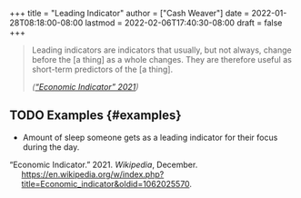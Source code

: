+++
title = "Leading Indicator"
author = ["Cash Weaver"]
date = 2022-01-28T08:18:00-08:00
lastmod = 2022-02-06T17:40:30-08:00
draft = false
+++

> Leading indicators are indicators that usually, but not always, change before the [a thing] as a whole changes. They are therefore useful as short-term predictors of the [a thing].
>
> _(<a href="#citeproc_bib_item_1">“Economic Indicator” 2021</a>)_


## <span class="org-todo todo TODO">TODO</span> Examples {#examples}

-   Amount of sleep someone gets as a leading indicator for their focus during the day.

<style>.csl-entry{text-indent: -1.5em; margin-left: 1.5em;}</style><div class="csl-bib-body">
  <div class="csl-entry"><a id="citeproc_bib_item_1"></a>“Economic Indicator.” 2021. <i>Wikipedia</i>, December. <a href="https://en.wikipedia.org/w/index.php?title=Economic_indicator&oldid=1062025570">https://en.wikipedia.org/w/index.php?title=Economic_indicator&#38;oldid=1062025570</a>.</div>
</div>
